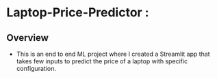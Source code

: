 # Laptop-Price-Predictor :

## Overview
* This is an end to end ML project where I created a Streamlit app that takes few inputs to predict the price of a laptop with specific configuration.
